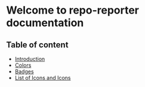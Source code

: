 # Welcome to repo-reporter documentation

## Table of content

- [Introduction](https://github.com/TheXSolutions/repo-reporter/tree/main/docs/00-intro.md)
- [Colors](https://github.com/TheXSolutions/repo-reporter/tree/main/docs/01-colors)
- [Badges](https://github.com/TheXSolutions/repo-reporter/tree/main/docs/02-badges)
- [List of Icons and Icons](https://github.com/TheXSolutions/repo-reporter/tree/main/docs/03-icons.md)